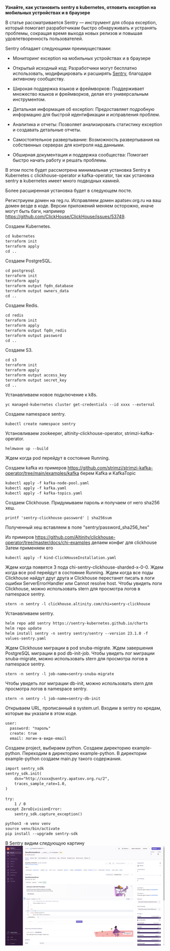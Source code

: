 **Узнайте, как установить sentry в kubernetes, отловить exception на мобильных устройствах и в браузере**

В статье рассматривается Sentry — инструмент для сбора exception, который помогает разработчикам быстро обнаруживать и устранять проблемы, сокращая время выхода новых релизов и повышая удовлетворенность пользователей.

Sentry обладает следующими преимуществами:

 - Мониторинг exception на мобильных устройствах и в браузере

 - Открытый исходный код: Разработчики могут бесплатно использовать, модифицировать и расширять [Sentry](https://github.com/getsentry/sentry), благодаря активному сообществу.

 - Широкая поддержка языков и фреймворков: Поддерживает множество языков и фреймворков, делая его универсальным инструментом.

 - Детальная информация об exception: Предоставляет подробную информацию для быстрой идентификации и исправления проблем.

 - Аналитика и отчеты: Позволяет анализировать статистику exception и создавать детальные отчеты.

 - Самостоятельное развертывание: Возможность развертывания на собственных серверах для контроля над данными.

 - Обширная документация и поддержка сообщества: Помогает быстро начать работу и решать проблемы.

В этом посте будет рассмотрена минимальная установка Sentry в Kubernetes c clickhouse-operator и kafka-operator, так как установка sentry в kubernetes имеет много подводных камней.

Более расширенная установка будет в следующем посте.

Регистриуем домен на reg.ru. Исправляем домен apatsev.org.ru на ваш домен везде в коде. Версии приложений меняем осторожно, иначе могут быть баги, например https://github.com/ClickHouse/ClickHouse/issues/53749.

Создаем Kubernetes.
```shell
cd kubernetes
terraform init
terraform apply
cd ..
```

Создаем PostgreSQL.
```shell
cd postgresql
terraform init
terraform apply
terraform output fqdn_database
terraform output owners_data
cd ..
```

Создаем Redis.
```shell
cd redis
terraform init
terraform apply
terraform output fqdn_redis
terraform output password
cd ..
```

Создаем S3.
```shell
cd s3
terraform init
terraform apply
terraform output access_key
terraform output secret_key
cd ..
```

Устанавливаем новое подключение к k8s.
```shell
yc managed-kubernetes cluster get-credentials --id xxxx --external
```

Создаем namespace sentry.
```shell
kubectl create namespace sentry
```

Установливаем zookeeper, altinity-clickhouse-operator, strimzi-kafka-operator.
```shell
helmwave up --build
```
Ждем когда pod перейдут в состояние Running.

Создаем kafka из примеров https://github.com/strimzi/strimzi-kafka-operator/tree/main/examples/kafka берем Kafka и KafkaTopic
```
kubectl apply -f kafka-node-pool.yaml
kubectl apply -f kafka.yaml
kubectl apply -f kafka-topics.yaml
```

Создаем Clickhouse. 
Придумываем пароль и получаем от него sha256 хеш.
```
printf 'sentry-clickhouse-password' | sha256sum
```
Полученный хеш вставляем в поле "sentry/password_sha256_hex"

Из примеров https://github.com/Altinity/clickhouse-operator/tree/master/docs/chi-examples делаем конфиг для clickhouse
Затем применяем его
```shell
kubectl apply -f kind-ClickHouseInstallation.yaml
```
Ждем когда появятся 3 пода chi-sentry-clickhouse-sharded-x-0-0.
Ждем когда все pod перейдут в состояние Running.
Ждем когда все поды Clickhouse найдут друг друга и Clickhouse перестанет писать в логи ошибки ServerErrorHandler или Cannot resolve host.
Чтобы увидеть логи Clickhouse, можно использовать stern для просмотра логов в namespace sentry.
```
stern -n sentry -l clickhouse.altinity.com/chi=sentry-clickhouse
```

Устанавливаем sentry.
```shell
helm repo add sentry https://sentry-kubernetes.github.io/charts
helm repo update
helm install sentry -n sentry sentry/sentry --version 23.1.0 -f values-sentry.yaml
```

Ждем Clickhouse миграции в pod snuba-migrate.
Ждем завершения PostgreSQL миграции в pod db-init-job.
Чтобы увидеть лог миграции snuba-migrate, можно использовать stern для просмотра логов в namespace sentry.
```
stern -n sentry -l job-name=sentry-snuba-migrate
```

Чтобы увидеть лог миграции db-init, можно использовать stern для просмотра логов в namespace sentry.
```
stern -n sentry -l job-name=sentry-db-init
```
Открываем URL, прописанный в system.url.
Входим в sentry по кредам, которые вы указали в этом коде.
```
user:
  password: "пароль"
  create: true
  email: логин-в-виде-email
```

Создаем project, выбираем python.
Создаем директорию example-python.
Переходим в директорию example-python.
В директории example-python создаем main.py такого содержания.
```shell
import sentry_sdk
sentry_sdk.init(
    dsn="http://xxxx@sentry.apatsev.org.ru/2",
    traces_sample_rate=1.0,
)

try:
    1 / 0
except ZeroDivisionError:
    sentry_sdk.capture_exception()
```

```shell
python3 -m venv venv
source venv/bin/activate
pip install --upgrade sentry-sdk
```
В Sentry видим следующую картину
![](capture_exception.png)

